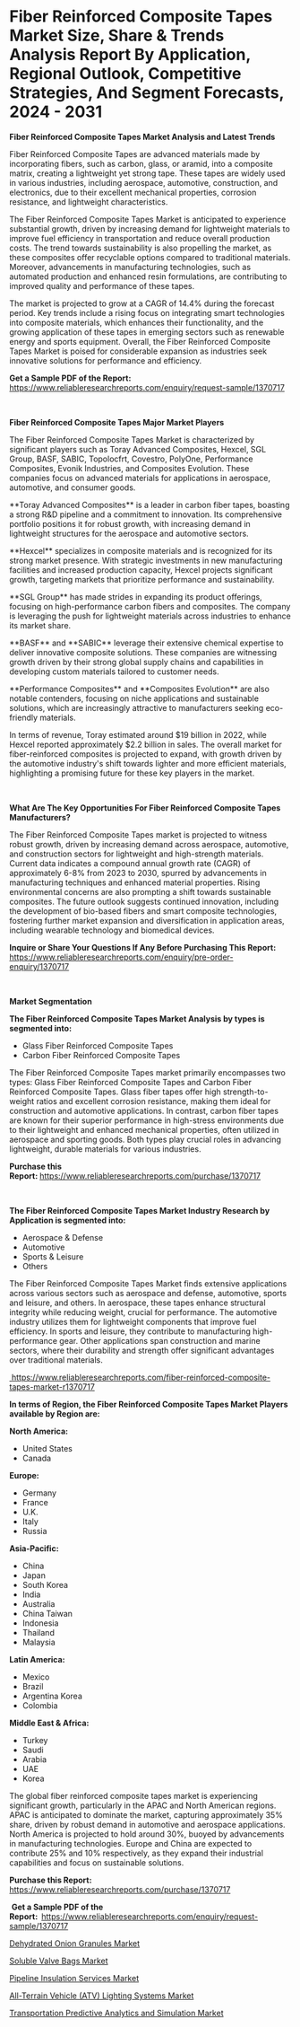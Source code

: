 <p><h1>Fiber Reinforced Composite Tapes Market Size, Share & Trends Analysis Report By Application, Regional Outlook, Competitive Strategies, And Segment Forecasts, 2024 - 2031</h1></p><p><strong>Fiber Reinforced Composite Tapes Market Analysis and Latest Trends</strong></p>
<p><p>Fiber Reinforced Composite Tapes are advanced materials made by incorporating fibers, such as carbon, glass, or aramid, into a composite matrix, creating a lightweight yet strong tape. These tapes are widely used in various industries, including aerospace, automotive, construction, and electronics, due to their excellent mechanical properties, corrosion resistance, and lightweight characteristics.</p><p>The Fiber Reinforced Composite Tapes Market is anticipated to experience substantial growth, driven by increasing demand for lightweight materials to improve fuel efficiency in transportation and reduce overall production costs. The trend towards sustainability is also propelling the market, as these composites offer recyclable options compared to traditional materials. Moreover, advancements in manufacturing technologies, such as automated production and enhanced resin formulations, are contributing to improved quality and performance of these tapes.</p><p>The market is projected to grow at a CAGR of 14.4% during the forecast period. Key trends include a rising focus on integrating smart technologies into composite materials, which enhances their functionality, and the growing application of these tapes in emerging sectors such as renewable energy and sports equipment. Overall, the Fiber Reinforced Composite Tapes Market is poised for considerable expansion as industries seek innovative solutions for performance and efficiency.</p></p>
<p><strong>Get a Sample PDF of the Report:&nbsp;</strong> <a href="https://www.reliableresearchreports.com/enquiry/request-sample/1370717?utm_campaign=13&utm_medium=2&utm_source=Github&utm_content=ia&utm_term=06122024&utm_id=fiber-reinforced-composite-tapes">https://www.reliableresearchreports.com/enquiry/request-sample/1370717</a></p>
<p>&nbsp;</p>
<p><strong>Fiber Reinforced Composite Tapes Major Market Players</strong></p>
<p><p>The Fiber Reinforced Composite Tapes Market is characterized by significant players such as Toray Advanced Composites, Hexcel, SGL Group, BASF, SABIC, Topolocfrt, Covestro, PolyOne, Performance Composites, Evonik Industries, and Composites Evolution. These companies focus on advanced materials for applications in aerospace, automotive, and consumer goods.</p><p>**Toray Advanced Composites** is a leader in carbon fiber tapes, boasting a strong R&D pipeline and a commitment to innovation. Its comprehensive portfolio positions it for robust growth, with increasing demand in lightweight structures for the aerospace and automotive sectors.</p><p>**Hexcel** specializes in composite materials and is recognized for its strong market presence. With strategic investments in new manufacturing facilities and increased production capacity, Hexcel projects significant growth, targeting markets that prioritize performance and sustainability.</p><p>**SGL Group** has made strides in expanding its product offerings, focusing on high-performance carbon fibers and composites. The company is leveraging the push for lightweight materials across industries to enhance its market share.</p><p>**BASF** and **SABIC** leverage their extensive chemical expertise to deliver innovative composite solutions. These companies are witnessing growth driven by their strong global supply chains and capabilities in developing custom materials tailored to customer needs.</p><p>**Performance Composites** and **Composites Evolution** are also notable contenders, focusing on niche applications and sustainable solutions, which are increasingly attractive to manufacturers seeking eco-friendly materials.</p><p>In terms of revenue, Toray estimated around $19 billion in 2022, while Hexcel reported approximately $2.2 billion in sales. The overall market for fiber-reinforced composites is projected to expand, with growth driven by the automotive industry's shift towards lighter and more efficient materials, highlighting a promising future for these key players in the market.</p></p>
<p>&nbsp;</p>
<p><strong>What Are The Key Opportunities For Fiber Reinforced Composite Tapes Manufacturers?</strong></p>
<p><p>The Fiber Reinforced Composite Tapes market is projected to witness robust growth, driven by increasing demand across aerospace, automotive, and construction sectors for lightweight and high-strength materials. Current data indicates a compound annual growth rate (CAGR) of approximately 6-8% from 2023 to 2030, spurred by advancements in manufacturing techniques and enhanced material properties. Rising environmental concerns are also prompting a shift towards sustainable composites. The future outlook suggests continued innovation, including the development of bio-based fibers and smart composite technologies, fostering further market expansion and diversification in application areas, including wearable technology and biomedical devices.</p></p>
<p><strong>Inquire or Share Your Questions If Any Before Purchasing This Report:</strong> <a href="https://www.reliableresearchreports.com/enquiry/pre-order-enquiry/1370717?utm_campaign=13&utm_medium=2&utm_source=Github&utm_content=ia&utm_term=06122024&utm_id=fiber-reinforced-composite-tapes">https://www.reliableresearchreports.com/enquiry/pre-order-enquiry/1370717</a></p>
<p>&nbsp;</p>
<p><strong>Market Segmentation</strong></p>
<p><strong>The Fiber Reinforced Composite Tapes Market Analysis by types is segmented into:</strong></p>
<p><ul><li>Glass Fiber Reinforced Composite Tapes</li><li>Carbon Fiber Reinforced Composite Tapes</li></ul></p>
<p><p>The Fiber Reinforced Composite Tapes market primarily encompasses two types: Glass Fiber Reinforced Composite Tapes and Carbon Fiber Reinforced Composite Tapes. Glass fiber tapes offer high strength-to-weight ratios and excellent corrosion resistance, making them ideal for construction and automotive applications. In contrast, carbon fiber tapes are known for their superior performance in high-stress environments due to their lightweight and enhanced mechanical properties, often utilized in aerospace and sporting goods. Both types play crucial roles in advancing lightweight, durable materials for various industries.</p></p>
<p><strong>Purchase this Report:&nbsp;</strong><a href="https://www.reliableresearchreports.com/purchase/1370717?utm_campaign=13&utm_medium=2&utm_source=Github&utm_content=ia&utm_term=06122024&utm_id=fiber-reinforced-composite-tapes">https://www.reliableresearchreports.com/purchase/1370717</a></p>
<p>&nbsp;</p>
<p><strong>The Fiber Reinforced Composite Tapes Market Industry Research by Application is segmented into:</strong></p>
<p><ul><li>Aerospace & Defense</li><li>Automotive</li><li>Sports & Leisure</li><li>Others</li></ul></p>
<p><p>The Fiber Reinforced Composite Tapes Market finds extensive applications across various sectors such as aerospace and defense, automotive, sports and leisure, and others. In aerospace, these tapes enhance structural integrity while reducing weight, crucial for performance. The automotive industry utilizes them for lightweight components that improve fuel efficiency. In sports and leisure, they contribute to manufacturing high-performance gear. Other applications span construction and marine sectors, where their durability and strength offer significant advantages over traditional materials.</p></p>
<p><a href="https://www.reliableresearchreports.com/fiber-reinforced-composite-tapes-market-r1370717?utm_campaign=13&utm_medium=2&utm_source=Github&utm_content=ia&utm_term=06122024&utm_id=fiber-reinforced-composite-tapes">&nbsp;https://www.reliableresearchreports.com/fiber-reinforced-composite-tapes-market-r1370717</a></p>
<p><strong>In terms of Region, the Fiber Reinforced Composite Tapes Market Players available by Region are:</strong></p>
<p>
    <p> <strong> North America: </strong>
        <ul>
            <li>United States</li>
            <li>Canada</li>
        </ul>
        </p> 
    <p> <strong> Europe: </strong>
        <ul>
            <li>Germany</li>
            <li>France</li>
            <li>U.K.</li>
            <li>Italy</li>
            <li>Russia</li>
        </ul>
        </p> 
    <p> <strong> Asia-Pacific: </strong>
        <ul>
            <li>China</li>
            <li>Japan</li>
            <li>South Korea</li>
            <li>India</li>
            <li>Australia</li>
            <li>China Taiwan</li>
            <li>Indonesia</li>
            <li>Thailand</li>
            <li>Malaysia</li>
        </ul>
        </p> 
    <p> <strong> Latin America: </strong>
        <ul>
            <li>Mexico</li>
            <li>Brazil</li>
            <li>Argentina Korea</li>
            <li>Colombia</li>
        </ul>
        </p> 
    <p> <strong> Middle East & Africa: </strong>
        <ul>
            <li>Turkey</li>
            <li>Saudi</li>
            <li>Arabia</li>
            <li>UAE</li>
            <li>Korea</li>
        </ul>
    </p>
    </p>
<p><p>The global fiber reinforced composite tapes market is experiencing significant growth, particularly in the APAC and North American regions. APAC is anticipated to dominate the market, capturing approximately 35% share, driven by robust demand in automotive and aerospace applications. North America is projected to hold around 30%, buoyed by advancements in manufacturing technologies. Europe and China are expected to contribute 25% and 10% respectively, as they expand their industrial capabilities and focus on sustainable solutions.</p></p>
<p><strong>Purchase this Report: </strong><a href="https://www.reliableresearchreports.com/purchase/1370717?utm_campaign=13&utm_medium=2&utm_source=Github&utm_content=ia&utm_term=06122024&utm_id=fiber-reinforced-composite-tapes">https://www.reliableresearchreports.com/purchase/1370717</a></p>
<p>&nbsp;<strong>Get a Sample PDF of the Report:&nbsp;&nbsp;</strong><a href="https://www.reliableresearchreports.com/enquiry/request-sample/1370717?utm_campaign=13&utm_medium=2&utm_source=Github&utm_content=ia&utm_term=06122024&utm_id=fiber-reinforced-composite-tapes">https://www.reliableresearchreports.com/enquiry/request-sample/1370717</a></p>
<p><strong></strong></p>
<p><p><a href="https://github.com/GenaGaines34/Market-Research-Report-List-1/blob/main/dehydrated-onion-granules-market.md?utm_campaign=13&utm_medium=2&utm_source=Github&utm_content=ia&utm_term=06122024&utm_id=fiber-reinforced-composite-tapes">Dehydrated Onion Granules Market</a></p><p><a href="https://issuu.com/reportprime-2/docs/soluble-valve-bags-market-size-2030.pptx?utm_campaign=13&utm_medium=2&utm_source=Github&utm_content=ia&utm_term=06122024&utm_id=fiber-reinforced-composite-tapes">Soluble Valve Bags Market</a></p><p><a href="https://issuu.com/reportprime-2/docs/pipeline-insulation-services-market-size-2030.pptx?utm_campaign=13&utm_medium=2&utm_source=Github&utm_content=ia&utm_term=06122024&utm_id=fiber-reinforced-composite-tapes">Pipeline Insulation Services Market</a></p><p><a href="https://github.com/JakirUddin511/Market-Research-Report-List-1/blob/main/all-terrain-vehicle-atv-lighting-systems-market.md?utm_campaign=13&utm_medium=2&utm_source=Github&utm_content=ia&utm_term=06122024&utm_id=fiber-reinforced-composite-tapes">All-Terrain Vehicle (ATV) Lighting Systems Market</a></p><p><a href="https://www.linkedin.com/pulse/t-insight-dial-ziosf?utm_campaign=13&utm_medium=2&utm_source=Github&utm_content=ia&utm_term=06122024&utm_id=fiber-reinforced-composite-tapes">Transportation Predictive Analytics and Simulation Market</a></p></p>